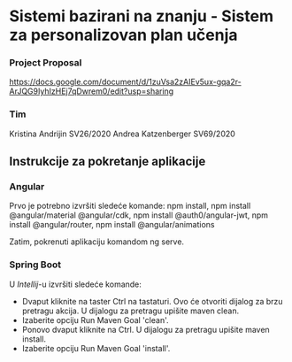 # Sistemi bazirani na znanju - Sistem za personalizovan plan učenja

### Project Proposal
https://docs.google.com/document/d/1zuVsa2zAIEv5ux-gqa2r-ArJQG9IyhIzHEj7qDwrem0/edit?usp=sharing

### Tim
Kristina Andrijin SV26/2020
Andrea Katzenberger SV69/2020

## Instrukcije za pokretanje aplikacije
### Angular
Prvo je potrebno izvršiti sledeće komande:
npm install, 
npm install @angular/material @angular/cdk, 
npm install @auth0/angular-jwt, 
npm install @angular/router, 
npm install @angular/animations

Zatim, pokrenuti aplikaciju komandom ng serve.

### Spring Boot
U *Intellij*-u izvršiti sledeće komande:
* Dvaput kliknite na taster Ctrl na tastaturi. Ovo će otvoriti dijalog za brzu pretragu akcija. U dijalogu za pretragu upišite maven clean.
* Izaberite opciju Run Maven Goal 'clean'.
* Ponovo dvaput kliknite na Ctrl. U dijalogu za pretragu upišite maven install.
* Izaberite opciju Run Maven Goal 'install'.
